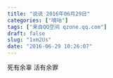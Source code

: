 ```yaml
---
title: "说说 2016年06月29日"
categories: ["嘀咕"]
tags: ["来自QQ空间 qzone.qq.com"]
draft: false
slug: "1xm2Us"
date: "2016-06-29 10:26:07"
---
```


死有余辜 活有余罪
